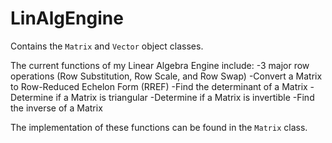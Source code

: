 # LinAlgEngine
Contains the `Matrix` and `Vector` object classes. 

The current functions of my Linear Algebra Engine include:
-3 major row operations (Row Substitution, Row Scale, and Row Swap) 
-Convert a Matrix to Row-Reduced Echelon Form (RREF) 
-Find the determinant of a Matrix 
-Determine if a Matrix is triangular 
-Determine if a Matrix is invertible 
-Find the inverse of a Matrix

The implementation of these functions can be found in the `Matrix` class. 
